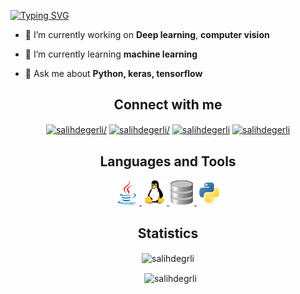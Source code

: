 [![Typing SVG](https://readme-typing-svg.herokuapp.com?color=%2336BCF7&center=false&vCenter=false&lines=%E2%9C%A8+Hello+there!%F0%9F%91%8B%E2%9C%A8;%E2%9C%A8+I+am+salih+DEĞERLİ!+%F0%9F%91%8B%E2%9C%A8;%E2%9C%A8+Nice+to+meet+you!+%E2%9C%A8;%E2%9C%A8+Welcome+to+my+Github+Profile!+%E2%9C%A8)](https://git.io/typing-svg)

- 🔭 I’m currently working on **Deep learning**, **computer vision**

- 🌱 I’m currently learning **machine learning**

- 💬 Ask me about **Python, keras, tensorflow**

<h2 align="center">Connect with me</h2>
<p align="center">
 <a href="mailto:salihdegerli@yahoo.com" target="blank"><img align="center" src="https://www.iconfinder.com/icons/334672/download/png/4096" alt="salihdegerli/" height="30" width="40" /></a>
<a href="https://www.linkedin.com/in/salihdegerli/" target="blank"><img align="center" src="https://www.iconfinder.com/icons/5296501/download/png/4096" alt="salihdegerli/" height="30" width="40" /></a>
<a href="https://salihdegerli.medium.com" target="blank"><img align="center" src="https://www.iconfinder.com/icons/8010436/download/png/4096" alt="salihdegerli" height="40" width="50" /></a>
<a href="https://www.kaggle.com/salihdegerli" target="blank"><img align="center" src="https://www.iconfinder.com/icons/4373210/download/png/4096" alt="salihdegerli" height="25" width="40" /></a>
</p>
<h2 align="center">Languages and Tools</h2>

<p align="center"> 
<a href="https://www.java.com" target="_blank"> <img src="https://raw.githubusercontent.com/devicons/devicon/master/icons/java/java-original.svg" alt="java" width="40" height="40"/> </a> 
<a href="https://www.linux.org/" target="_blank"> <img src="https://raw.githubusercontent.com/devicons/devicon/master/icons/linux/linux-original.svg" alt="linux" width="40" height="40"/> </a> 
<a href="https://www.sqlite.com/" target="_blank"> <img src="https://github.com/sqlitebrowser/sqlitebrowser/raw/master/src/icons/sqlitebrowser.png" alt="sqlite" width="40" height="40"/> </a> 
<a href="https://www.python.org" target="_blank"> <img src="https://raw.githubusercontent.com/devicons/devicon/master/icons/python/python-original.svg" alt="python" width="40" height="40"/> </a>
</p>

</p>
<h2 align="center">Statistics</h2>

<p align="center">
  <img align="center" src="https://github-readme-stats.vercel.app/api/top-langs?username=salihdegrli&show_icons=true&locale=en&layout=compact" alt="salihdegrli" /></p>
  
<p align="center">&nbsp;
  <img align="center" src="https://github-readme-stats.vercel.app/api?username=salihdegrli&show_icons=true&locale=en" alt="salihdegrli" /></p>

